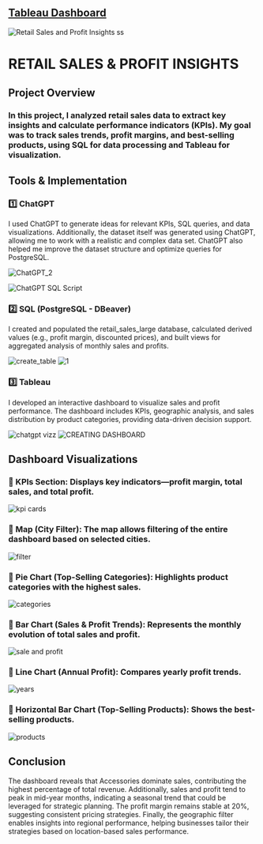 ## [Tableau Dashboard](https://public.tableau.com/views/RetailSalesandProfitInsights/RetailSalesProfitInsights?:language=en-US&:sid=&:redirect=auth&:display_count=n&:origin=viz_share_link)

![Retail Sales and Profit Insights ss](https://github.com/user-attachments/assets/af3d428d-2437-42fd-a32f-af32640bcfbf)

# RETAIL SALES & PROFIT INSIGHTS


## Project Overview

### In this project, I analyzed retail sales data to extract key insights and calculate performance indicators (KPIs). My goal was to track sales trends, profit margins, and best-selling products, using SQL for data processing and Tableau for visualization.

## Tools & Implementation

### 1️⃣ ChatGPT

I used ChatGPT to generate ideas for relevant KPIs, SQL queries, and data visualizations. Additionally, the dataset itself was generated using ChatGPT, allowing me to work with a realistic and complex data set. ChatGPT also helped me improve the dataset structure and optimize queries for PostgreSQL.

![ChatGPT_2](https://github.com/user-attachments/assets/8edf60a2-5c39-434d-9117-6d12afdd893e)

![ChatGPT SQL Script](https://github.com/user-attachments/assets/222a1794-c9be-4233-a8c4-114808d70706)

### 2️⃣ SQL (PostgreSQL - DBeaver)

I created and populated the retail_sales_large database, calculated derived values (e.g., profit margin, discounted prices), and built views for aggregated analysis of monthly sales and profits.

![create_table](https://github.com/user-attachments/assets/b75a7c74-0730-4860-98fd-d48dcdb50365) 
![1](https://github.com/user-attachments/assets/fa880b06-2740-4aa6-bef8-db7089872a9e)



### 3️⃣ Tableau

I developed an interactive dashboard to visualize sales and profit performance. The dashboard includes KPIs, geographic analysis, and sales distribution by product categories, providing data-driven decision support.

![chatgpt vizz](https://github.com/user-attachments/assets/d61b4cc1-4a9f-4ee3-8d57-d9497bd44947)
![CREATING DASHBOARD](https://github.com/user-attachments/assets/43bfbe43-9405-4ad2-8ef1-2f0cd234ffe3)


## Dashboard Visualizations

### 📌 KPIs Section: Displays key indicators—profit margin, total sales, and total profit.

![kpi cards](https://github.com/user-attachments/assets/fdf09a50-60ef-405d-9941-06e8856b8e46)

### 📌 Map (City Filter): The map allows filtering of the entire dashboard based on selected cities.

![filter](https://github.com/user-attachments/assets/c7820d4d-b40f-4c1a-920a-fd24991cfaad)

### 📌 Pie Chart (Top-Selling Categories): Highlights product categories with the highest sales.

![categories](https://github.com/user-attachments/assets/27bb29ab-fad9-4eee-a04c-0c2ed15dd7e2)

### 📌 Bar Chart (Sales & Profit Trends): Represents the monthly evolution of total sales and profit.

![sale and profit](https://github.com/user-attachments/assets/993bfc49-b3de-4cc0-9f7d-293c82c8ccf9)

### 📌 Line Chart (Annual Profit): Compares yearly profit trends.

![years](https://github.com/user-attachments/assets/72480561-9527-4a3e-a26c-525e6f9b2829)

### 📌 Horizontal Bar Chart (Top-Selling Products): Shows the best-selling products.

![products](https://github.com/user-attachments/assets/d09efb41-b544-4126-978f-4a462dc1d92e)


## Conclusion

The dashboard reveals that Accessories dominate sales, contributing the highest percentage of total revenue. Additionally, sales and profit tend to peak in mid-year months, indicating a seasonal trend that could be leveraged for strategic planning. The profit margin remains stable at 20%, suggesting consistent pricing strategies. Finally, the geographic filter enables insights into regional performance, helping businesses tailor their strategies based on location-based sales performance.
